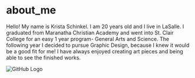 # about_me
Hello! My name is Krista Schinkel. I am 20 years old and I live in LaSalle. I graduated from Maranatha Christian Academy and went into St. Clair College for an easy 1 year program- General Arts and Science. The following year I decided to pursue Graphic Design, because I knew it would be a good fit for me! I have always enjoyed creating art pieces and being able to see the finished works. 

![GitHub Logo](https://scontent-yyz1-1.xx.fbcdn.net/v/t31.0-8/12622482_564823200346712_2042926367734158600_o.jpg?oh=f2bac1444741574c1fa40928bf35ae2a&oe=5A44D47D)

